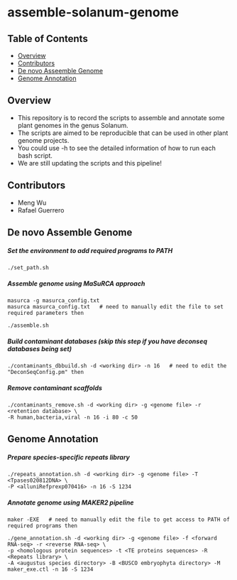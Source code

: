 # assemble-solanum-genome


## Table of Contents

* [Overview](#overview)
* [Contributors](#contributors)
* [De novo Asseemble Genome](#de-novo-assemble-genome)
* [Genome Annotation](#genome-annotation)


## Overview
* This repository is to record the scripts to assemble and annotate some plant genomes in the genus Solanum. 
* The scripts are aimed to be reproducible that can be used in other plant genome projects. 
* You could use -h to see the detailed information of how to run each bash script.
* We are still updating the scripts and this pipeline! 


## Contributors 
* Meng Wu
* Rafael Guerrero


## De novo Assemble Genome
##### Set the environment to add required programs to PATH
```
./set_path.sh
```

##### Assemble genome using MaSuRCA approach
```
masurca -g masurca_config.txt
masurca masurca_config.txt   # need to manually edit the file to set required parameters then

./assemble.sh
```

##### Build contaminant databases (skip this step if you have deconseq databases being set)
```
./contaminants_dbbuild.sh -d <working dir> -n 16   # need to edit the "DeconSeqConfig.pm" then
```

##### Remove contaminant scaffolds
```
./contaminants_remove.sh -d <working dir> -g <genome file> -r <retention database> \
-R human,bacteria,viral -n 16 -i 80 -c 50
```


## Genome Annotation
##### Prepare species-specific repeats library
```
./repeats_annotation.sh -d <working dir> -g <genome file> -T <Tpases020812DNA> \
-P <alluniRefprexp070416> -n 16 -S 1234 
```

##### Annotate genome using MAKER2 pipeline
```
maker -EXE   # need to manually edit the file to get access to PATH of required programs then

./gene_annotation.sh -d <working dir> -g <genome file> -f <forward RNA-seq> -r <reverse RNA-seq> \
-p <homologous protein sequences> -t <TE proteins sequences> -R <Repeats library> \
-A <augustus species directory> -B <BUSCO embryophyta directory> -M maker_exe.ctl -n 16 -S 1234
```

